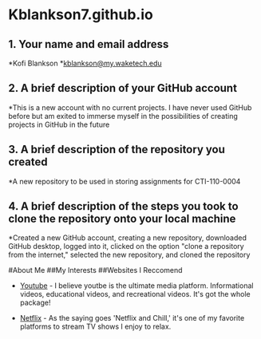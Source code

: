 # Kblankson7.github.io

## 1. Your name and email address
*Kofi Blankson 
*kblankson@my.waketech.edu

## 2. A brief description of your GitHub account

*This is a new account with no current projects. I have never used GitHub before but am exited to immerse myself in the possibilities of creating projects in GitHub in the future

## 3. A brief description of the repository you created 

*A new repository to be used in storing assignments for CTI-110-0004

## 4. A brief description of the steps you took to clone the repository onto your local machine

*Created a new GitHub account, creating a new repository, downloaded GitHub desktop, logged into it, clicked on the option "clone a repository from the internet," selected the new repository, and cloned the repository

#About Me
##My Interests
##Websites I Reccomend 
	
* [Youtube](www.youtube.com) - I believe youtbe is the ultimate media platform. Informational videos, educational videos, and recreational videos. It's got the whole package!
	
* [Netflix](www.Netflix.com) - As the saying goes 'Netflix and Chill,' it's one of my favorite platforms to stream TV shows I enjoy to relax.
	

